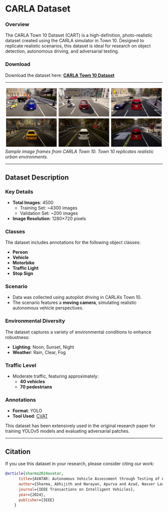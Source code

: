 # CARLA Dataset

### **Overview**
The CARLA Town 10 Dataset (CART) is a high-definition, photo-realistic dataset created using the CARLA simulator in Town 10. Designed to replicate realistic scenarios, this dataset is ideal for research on object detection, autonomous driving, and adversarial testing.  

### **Download**  
Download the dataset here: [**CARLA Town 10 Dataset**](https://sharmaabhijith.github.io/CARLA_Town10_Dataset/)

---

![Sample image frames from the CARLA Town 10 (CART) dataset](static/images/catt.png)  
*Sample image frames from CARLA Town 10. Town 10 replicates realistic urban environments.*

---

## **Dataset Description**
### **Key Details**
- **Total Images**: 4500  
  - Training Set: ~4300 images  
  - Validation Set: ~200 images  
- **Image Resolution**: 1280×720 pixels  

### **Classes**  
The dataset includes annotations for the following object classes:
- **Person**  
- **Vehicle**  
- **Motorbike**  
- **Traffic Light**  
- **Stop Sign**  

### **Scenario**
- Data was collected using autopilot driving in CARLA’s Town 10.
- The scenario features a **moving camera**, simulating realistic autonomous vehicle perspectives.

### **Environmental Diversity**
The dataset captures a variety of environmental conditions to enhance robustness:
- **Lighting**: Noon, Sunset, Night  
- **Weather**: Rain, Clear, Fog  

### **Traffic Level**
- Moderate traffic, featuring approximately:  
  - **40 vehicles**  
  - **70 pedestrians**  

### **Annotations**
- **Format**: YOLO  
- **Tool Used**: [CVAT](https://www.cvat.ai/)  

This dataset has been extensively used in the original research paper for training YOLOv5 models and evaluating adversarial patches.

---

## **Citation**
If you use this dataset in your research, please consider citing our work:

```bibtex
@article{sharma2024avatar,
      title={AVATAR: Autonomous Vehicle Assessment through Testing of Adversarial Patches in Real-time},
      author={Sharma, Abhijith and Narayan, Apurva and Azad, Nasser Lashgarian and Fischmeister, Sebastian and Marksteiner, Stefan},
      journal={IEEE Transactions on Intelligent Vehicles},
      year={2024},
      publisher={IEEE}
    }
